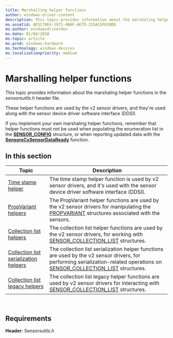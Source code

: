 ```yaml
---
title: Marshalling helper functions
author: windows-driver-content
description: This topic provides information about the marshaling helper functions in the sensorsutils.h header file.
ms.assetid: AE5C70E4-1971-4BAF-AE7D-315A15F030DD
ms.author: windowsdriverdev
ms.date: 01/04/2018
ms.topic: article
ms.prod: windows-hardware
ms.technology: windows-devices
ms.localizationpriority: medium
---
```


# Marshalling helper functions


This topic provides information about the marshaling helper functions in the *sensorsutils.h* header file.

These helper functions are used by the v2 sensor drivers, and they're used along with the sensor device driver software interface (DDSI).

If you implement your own marshaling helper functions, remember that helper functions must not be used when populating the enumeration list in the [**SENSOR\_CONFIG**](https://docs.microsoft.com/en-us/windows-hardware/drivers/ddi/content/sensorscx/ns-sensorscx-_sensor_config) structure, or when reporting updated data with the [**SensorsCxSensorDataReady**](https://docs.microsoft.com/en-us/windows-hardware/drivers/ddi/content/sensorscx/nf-sensorscx-sensorscxsensordataready) function.

## In this section


|Topic|Description|
|--|--|
|[Time stamp helper](timestamp-helper.md)|The time stamp helper function is used by v2 sensor drivers, and it's used with the sensor device driver software interface (DDSI).|
|[PropVariant helpers](propvariant-helpers.md)|The PropVariant helper functions are used by the v2 sensor drivers for manipulating the [PROPVARIANT](https://msdn.microsoft.com/library/windows/desktop/aa380072.aspx) structures associated with the sensors.|
|[Collection list helpers](collection-list-helpers.md)|The collection list helper functions are used by the v2 sensor drivers, for working with [SENSOR_COLLECTION_LIST](https://docs.microsoft.com/en-us/windows-hardware/drivers/ddi/content/sensorsdef/ns-sensorsdef-sensor_collection_list) structures.|
|[Collection list serialization helpers](collection-list-serialization-helpers.md)|The collection list serialization helper functions are used by the v2 sensor drivers, for performing serialization-related operations on [SENSOR_COLLECTION_LIST](https://docs.microsoft.com/en-us/windows-hardware/drivers/ddi/content/sensorsdef/ns-sensorsdef-sensor_collection_list) structures.|
|[Collection list legacy helpers](collection-list-legacy-helpers.md)|The collection list legacy helper functions are used by v2 sensor drivers for interacting with [SENSOR_COLLECTION_LIST](https://docs.microsoft.com/en-us/windows-hardware/drivers/ddi/content/sensorsdef/ns-sensorsdef-sensor_collection_list) structures.|

 

## Requirements


**Header:** Sensorsutils.h

 

 





